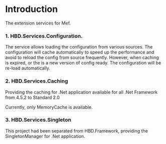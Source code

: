 # Introduction 
The extension services for Mef.

### 1. HBD.Services.Configuration.
The service allows loading the configuration from various sources. The configuration will cache automatically to speed up the performance and avoid to reload the config from source frequently.
However, when caching is expired, or the is a new version of config ready. The configuration will be re-load automatically.

### 2. HBD.Services.Caching

Providing the caching for .Net application available for all .Net Framework from 4.5.2 to Standard 2.0

Currently, only MemoryCache is available.

### 3. HBD.Services.Singleton

This project had been separated from HBD.Framework, providing the SingletonManager for .Net application. 

